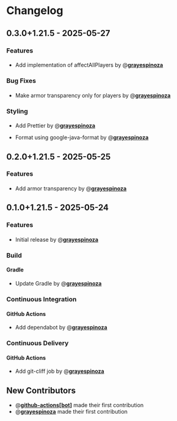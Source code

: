 # Changelog

## 0.3.0+1.21.5 - 2025-05-27

### Features

#### 

- Add implementation of affectAllPlayers by @**[grayespinoza](https://github.com/grayespinoza)**

### Bug Fixes

#### 

- Make armor transparency only for players by @**[grayespinoza](https://github.com/grayespinoza)**

### Styling

#### 

- Add Prettier by @**[grayespinoza](https://github.com/grayespinoza)**

- Format using google-java-format by @**[grayespinoza](https://github.com/grayespinoza)**
## 0.2.0+1.21.5 - 2025-05-25

### Features

#### 

- Add armor transparency by @**[grayespinoza](https://github.com/grayespinoza)**
## 0.1.0+1.21.5 - 2025-05-24

### Features

#### 

- Initial release by @**[grayespinoza](https://github.com/grayespinoza)**

### Build

#### Gradle

- Update Gradle by @**[grayespinoza](https://github.com/grayespinoza)**

### Continuous Integration

#### GitHub Actions

- Add dependabot by @**[grayespinoza](https://github.com/grayespinoza)**

### Continuous Delivery

#### GitHub Actions

- Add git-cliff job by @**[grayespinoza](https://github.com/grayespinoza)**

## New Contributors

- @**[github-actions[bot]](https://github.com/github-actions[bot])** made their first contribution
- @**[grayespinoza](https://github.com/grayespinoza)** made their first contribution

